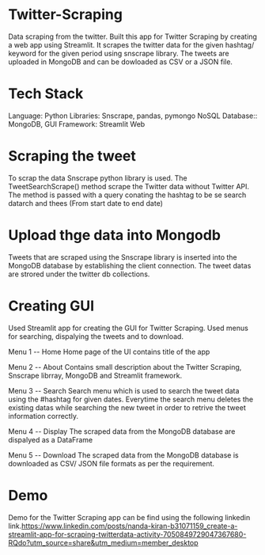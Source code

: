 # Twitter-Scraping
Data scraping from the twitter.
Built this app for Twitter Scraping by creating a web app using Streamlit. It scrapes the twitter data for the given hashtag/ keyword for the given period using snscrape library. The tweets are uploaded in MongoDB and can be dowloaded as CSV or a JSON file.

# Tech Stack
Language: Python Libraries: Snscrape, pandas, pymongo NoSQL Database:: MongoDB, GUI Framework: Streamlit Web

# Scraping the tweet
To scrap the data Snscrape python library is used. The TweetSearchScrape() method scrape the Twitter data without Twitter API. The method is passed with a query conating the hashtag to be se search datarch and thees (From start date to end date)

# Upload thge data into Mongodb
Tweets that are scraped using the Snscrape library is inserted into the MongoDB database by establishing the client connection. The tweet datas are strored under the twitter db collections.

# Creating GUI
Used Streamlit app for creating the GUI for Twitter Scraping. Used menus for searching, dispalying the tweets and to download.

Menu 1 -- Home
Home page of the UI contains title of the app

Menu 2 -- About
Contains small description about the Twitter Scraping, Snscrape librray, MongoDB and Streamlit framework.

Menu 3 -- Search
Search menu which is used to search the tweet data using the #hashtag for given dates. Everytime the search menu deletes the existing datas while searching the new tweet in order to retrive the tweet information correctly.

Menu 4 -- Display
The scraped data from the MongoDB database are dispalyed as a DataFrame

Menu 5 -- Download
The scraped data from the MongoDB database is downloaded as CSV/ JSON file formats as per the requirement.

# Demo
Demo for the Twitter Scraping app can be find using the following linkedin link.https://www.linkedin.com/posts/nanda-kiran-b31071159_create-a-streamlit-app-for-scraping-twitterdata-activity-7050849729047367680-RQdo?utm_source=share&utm_medium=member_desktop
